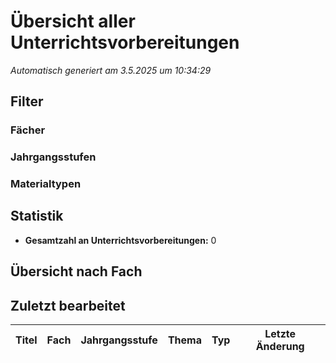 # Übersicht aller Unterrichtsvorbereitungen

*Automatisch generiert am 3.5.2025 um 10:34:29*

## Filter

### Fächer


### Jahrgangsstufen


### Materialtypen


## Statistik

- **Gesamtzahl an Unterrichtsvorbereitungen:** 0

## Übersicht nach Fach

## Zuletzt bearbeitet

| Titel | Fach | Jahrgangsstufe | Thema | Typ | Letzte Änderung |
|-------|------|----------------|-------|-----|----------------|
